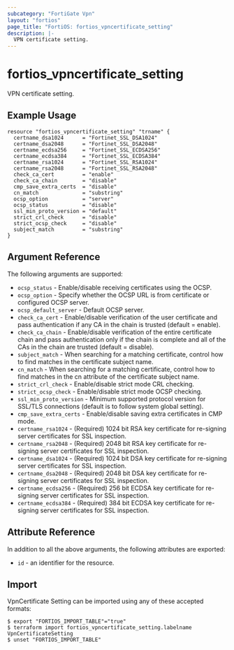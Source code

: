 ```yaml
---
subcategory: "FortiGate Vpn"
layout: "fortios"
page_title: "FortiOS: fortios_vpncertificate_setting"
description: |-
  VPN certificate setting.
---
```


# fortios_vpncertificate_setting
VPN certificate setting.

## Example Usage

```hcl
resource "fortios_vpncertificate_setting" "trname" {
  certname_dsa1024      = "Fortinet_SSL_DSA1024"
  certname_dsa2048      = "Fortinet_SSL_DSA2048"
  certname_ecdsa256     = "Fortinet_SSL_ECDSA256"
  certname_ecdsa384     = "Fortinet_SSL_ECDSA384"
  certname_rsa1024      = "Fortinet_SSL_RSA1024"
  certname_rsa2048      = "Fortinet_SSL_RSA2048"
  check_ca_cert         = "enable"
  check_ca_chain        = "disable"
  cmp_save_extra_certs  = "disable"
  cn_match              = "substring"
  ocsp_option           = "server"
  ocsp_status           = "disable"
  ssl_min_proto_version = "default"
  strict_crl_check      = "disable"
  strict_ocsp_check     = "disable"
  subject_match         = "substring"
}
```

## Argument Reference

The following arguments are supported:

* `ocsp_status` - Enable/disable receiving certificates using the OCSP.
* `ocsp_option` - Specify whether the OCSP URL is from certificate or configured OCSP server.
* `ocsp_default_server` - Default OCSP server.
* `check_ca_cert` - Enable/disable verification of the user certificate and pass authentication if any CA in the chain is trusted (default = enable).
* `check_ca_chain` - Enable/disable verification of the entire certificate chain and pass authentication only if the chain is complete and all of the CAs in the chain are trusted (default = disable).
* `subject_match` - When searching for a matching certificate, control how to find matches in the certificate subject name.
* `cn_match` - When searching for a matching certificate, control how to find matches in the cn attribute of the certificate subject name.
* `strict_crl_check` - Enable/disable strict mode CRL checking.
* `strict_ocsp_check` - Enable/disable strict mode OCSP checking.
* `ssl_min_proto_version` - Minimum supported protocol version for SSL/TLS connections (default is to follow system global setting).
* `cmp_save_extra_certs` - Enable/disable saving extra certificates in CMP mode.
* `certname_rsa1024` - (Required) 1024 bit RSA key certificate for re-signing server certificates for SSL inspection.
* `certname_rsa2048` - (Required) 2048 bit RSA key certificate for re-signing server certificates for SSL inspection.
* `certname_dsa1024` - (Required) 1024 bit DSA key certificate for re-signing server certificates for SSL inspection.
* `certname_dsa2048` - (Required) 2048 bit DSA key certificate for re-signing server certificates for SSL inspection.
* `certname_ecdsa256` - (Required) 256 bit ECDSA key certificate for re-signing server certificates for SSL inspection.
* `certname_ecdsa384` - (Required) 384 bit ECDSA key certificate for re-signing server certificates for SSL inspection.


## Attribute Reference

In addition to all the above arguments, the following attributes are exported:
* `id` - an identifier for the resource.

## Import

VpnCertificate Setting can be imported using any of these accepted formats:
```
$ export "FORTIOS_IMPORT_TABLE"="true"
$ terraform import fortios_vpncertificate_setting.labelname VpnCertificateSetting
$ unset "FORTIOS_IMPORT_TABLE"
```
